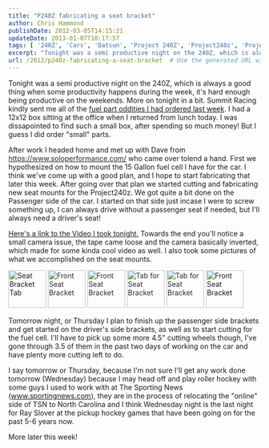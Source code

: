 ```yaml
---
title: "P240Z fabricating a seat bracket"
author: Chris Hammond
publishDate: 2012-03-05T14:15:21
updateDate: 2013-01-07T10:17:57
tags: [ '240Z', 'Cars', 'Datsun', 'Project 240Z', 'Project240z', 'Project240Zcom', 'Video', 'Videos' ]
excerpt: "Tonight was a semi productive night on the 240Z, which is always a good thing when some productivity happens during the week, it's hard enough being productive on the weekends. More on tonight in a bit. Summit Racing kindly sent me all of the fuel part oddities I had ordered last week. I had a 12x12 box sitting at the office when I returned from lunch today. I was dissapointed to find such a small box, after spending so much money! But I guess I did order \"small\" parts. After work I headed home and met up with Dave from https://www.soloperformance.com/ who came over tolend a hand. First we hypothesized on how to mount the 15 Gallon fuel cell I have for the car. I think we've come up with a good plan, and I hope to start fabricating that later this week. After going over that plan we started cutting and fabricating new seat mounts for the Project240z. We got quite a bit done on the Passenger side of the car. I started on that side just incase I were to screw something up, I can always drive without a passenger seat if needed, but I'll always need a driver's seat! Here's a link to the Video I took tonight. Towards the end you'll notice a small camera issue, the tape came loose and the camera basically inverted, which made for some kinda cool video as well. I also took some pictures of what we accomplished on the seat mounts.       Tomorrow night, or Thursday I plan to finish up the passenger side brackets and get started on the driver's side brackets, as well as to start cutting for the fuel cell. I'll have to pick up some more 4.5\" cutting wheels though, I've gone through 3.5 of them in the past two days of working on the car and have plenty more cutting left to do. I say tomorrow or Thursday, because I'm not sure I'll get any work done tomorrow (Wednesday) because I may head off and play roller hockey with some guys I used to work with at The Sporting News (www.sportingnews.com), they are in the process of relocating the \"online\" side of TSN to North Carolina and I think Wednesday night is the last night for Ray Slover at the pickup hockey games that have been going on for the past 5-6 years now. More later this..."
url: /2012/p240z-fabricating-a-seat-bracket  # Use the generated URL with year
---
```

<p>Tonight was a semi productive night on the 240Z, which is always a good thing when some productivity happens during the week, it's hard enough being productive on the weekends. More on tonight in a bit. Summit Racing kindly sent me all of the <a href="https://www.project240z.com/Blog/tabid/53/EntryID/63/Default.aspx">fuel part oddities I had ordered last week</a>. I had a 12x12 box sitting at the office when I returned&nbsp;from lunch today. I was dissapointed to find such a small box, after spending so much money! But I guess I did order &quot;small&quot; parts.</p> <p>After work I headed home and met up with Dave from <a href="https://www.soloperformance.com/"><font color="#2c2c2c">https://www.soloperformance.com/</font></a> who came over tolend a hand. First we hypothesized on how to mount the 15 Gallon fuel cell I have for the car. I think we've come up with a good plan, and I hope to start fabricating that later this week. After going over that plan we started cutting and fabricating new seat mounts for the Project240z. We got quite a bit done on the Passenger side of the car. I started on that side just incase I were to screw something up, I can always drive without a passenger seat if needed, but I'll always need a driver's seat!</p> <p><a href="https://www.project240z.com/DesktopModules/EngagePublish/itemlink.aspx?itemId=26">Here's a link to the Video I took tonight.</a> Towards the end you'll notice a small camera issue, the tape came loose and the camera basically inverted, which made for some kinda cool video as well. I also took some pictures of what we accomplished on the seat mounts.</p> <p><a style="text-decoration: none" href="https://www.flickr.com/photos/chammond/636965520/in/pool-341731@N21" target="_blank"><img height="75" alt="Seat Bracket Tab" src="https://farm2.static.flickr.com/1421/636965520_eac5c8cd1f_m.jpg" border="0" /><font color="#2c2c2c"> </font></a><a style="text-decoration: none" href="https://www.flickr.com/photos/chammond/636958506/in/pool-341731@N21" target="_blank"><font color="#2c2c2c"><img height="75" alt="Front Seat Bracket" src="https://farm2.static.flickr.com/1006/636958506_55c6875b8d_m.jpg" border="0" /> </font></a><a style="text-decoration: none" href="https://www.flickr.com/photos/chammond/636952016/in/pool-341731@N21" target="_blank"><font color="#2c2c2c"><img height="75" alt="Front Seat Bracket" src="https://farm2.static.flickr.com/1401/636952016_ee9017c342_m.jpg" border="0" /> </font></a><a style="text-decoration: none" href="https://www.flickr.com/photos/chammond/636945914/in/pool-341731@N21" target="_blank"><font color="#2c2c2c"><img height="75" alt="Tab for Seat Bracket" src="https://farm2.static.flickr.com/1406/636945914_3030bea5cc_m.jpg" border="0" /> </font></a><a style="text-decoration: none" href="https://www.flickr.com/photos/chammond/636940408/in/pool-341731@N21" target="_blank"><font color="#2c2c2c"><img height="75" alt="Tab for Seat Bracket" src="https://farm2.static.flickr.com/1100/636940408_8a7ea563db_m.jpg" border="0" /> </font></a><a style="text-decoration: none" href="https://www.flickr.com/photos/chammond/636071817/in/pool-341731@N21" target="_blank"><img height="75" alt="Front Seat Bracket" src="https://farm2.static.flickr.com/1305/636071817_49cf2f0efb_m.jpg" border="0" /></a></p> <p>Tomorrow night, or Thursday I plan to finish up the passenger side brackets and get started on the driver's side brackets, as well as to start cutting for the fuel cell. I'll have to pick up some more 4.5&quot; cutting wheels though, I've gone through 3.5 of them in the past two days of working on the car and have plenty more cutting left to do.</p> <p>I say tomorrow or Thursday, because I'm not sure I'll get any work done tomorrow (Wednesday) because I may head off and play roller hockey with some guys I used to work with at The Sporting News (<a href="https://www.sportingnews.com">www.sportingnews.com</a>), they are in the process of relocating the &quot;online&quot; side of TSN to North Carolina and I think Wednesday night is the last night for Ray Slover at the pickup hockey games that have been going on for the past 5-6 years now.</p> <p>More later this week!</p> <p>&nbsp;</p> <p>&nbsp;</p>
